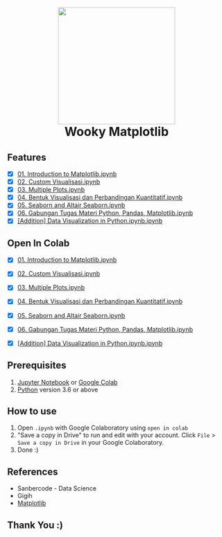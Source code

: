 <h1 align="center">
  <img align="center" src="/Images/numpy.png"  width="270"></img>
<br>
Wooky Matplotlib
</h1>

## Features

- [x] [01. Introduction to Matplotlib.ipynb](https://github.com/nurimammasri/Wooky-Matplotlib/blob/main/01.%20Introduction%20to%20Matplotlib.ipynb)
- [x] [02. Custom Visualisasi.ipynb](https://github.com/nurimammasri/Wooky-Matplotlib/blob/main/02.%20Custom%20Visualisasi.ipynb)
- [x] [03. Multiple Plots.ipynb](https://github.com/nurimammasri/Wooky-Matplotlib/blob/main/03.%20Multiple%20Plots.ipynb)
- [x] [04. Bentuk Visualisasi dan Perbandingan Kuantitatif.ipynb](https://github.com/nurimammasri/Wooky-Matplotlib/blob/main/04.%20Bentuk%20Visualisasi%20dan%20Perbandingan%20Kuantitatif.ipynb)
- [x] [05. Seaborn and Altair Seaborn.ipynb](https://github.com/nurimammasri/Wooky-Matplotlib/blob/main/05.%20Seaborn%20and%20Altair%20Seaborn.ipynb)
- [x] [06. Gabungan Tugas Materi Python, Pandas, Matplotlib.ipynb](https://github.com/nurimammasri/Wooky-Matplotlib/blob/main/06.%20Gabungan%20Tugas%20Materi%20Python%2C%20Pandas%2C%20Matplotlib.ipynb)
- [x] [[Addition] Data Visualization in Python.ipynb.ipynb](https://github.com/nurimammasri/Wooky-Matplotlib/blob/main/%5BAddition%5D%20Data%20Visualization%20in%20Python.ipynb.ipynb)

## Open In Colab

- [x] [01. Introduction to Matplotlib.ipynb](https://colab.research.google.com/github/nurimammasri/Wooky-Matplotlib/blob/main/01.%20Introduction%20to%20Matplotlib.ipynb)
- [x] [02. Custom Visualisasi.ipynb](https://colab.research.google.com/github/nurimammasri/Wooky-Matplotlib/blob/main/02.%20Custom%20Visualisasi.ipynb)
- [x] [03. Multiple Plots.ipynb](https://colab.research.google.com/github/nurimammasri/Wooky-Matplotlib/blob/main/03.%20Multiple%20Plots.ipynb)
- [x] [04. Bentuk Visualisasi dan Perbandingan Kuantitatif.ipynb](https://colab.research.google.com/github/nurimammasri/Wooky-Matplotlib/blob/main/04.%20Bentuk%20Visualisasi%20dan%20Perbandingan%20Kuantitatif.ipynb)
- [x] [05. Seaborn and Altair Seaborn.ipynb](https://colab.research.google.com/github/nurimammasri/Wooky-Matplotlib/blob/main/05.%20Seaborn%20and%20Altair%20Seaborn.ipynb)
- [x] [06. Gabungan Tugas Materi Python, Pandas, Matplotlib.ipynb](https://colab.research.google.com/github/nurimammasri/Wooky-Matplotlib/blob/main/06.%20Gabungan%20Tugas%20Materi%20Python%2C%20Pandas%2C%20Matplotlib.ipynb)
- [x] [[Addition] Data Visualization in Python.ipynb.ipynb](https://colab.research.google.com/github/nurimammasri/Wooky-Matplotlib/blob/main/%5BAddition%5D%20Data%20Visualization%20in%20Python.ipynb.ipynb)


## Prerequisites
1. [Jupyter Notebook](https://test-jupyter.readthedocs.io/en/latest/install.html) or [Google Colab](https://colab.research.google.com/)
2. [Python](https://www.python.org/downloads/) version 3.6 or above

## How to use
1. Open `.ipynb` with Google Colaboratory using `open in colab`
2. "Save a copy in Drive" to run and edit with your account. Click `File` > `Save a copy in Drive` in your Google Colaboratory.
3. Done :)

## References
* Sanbercode - Data Science
* Gigih
* [Matplotlib](https://matplotlib.org/)

## Thank You :)
